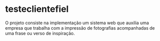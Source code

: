 # testeclientefiel
O projeto consiste na implementação um sistema web que auxilia uma empresa que trabalha com a impressão de fotografias acompanhadas de uma frase ou verso de inspiração.
